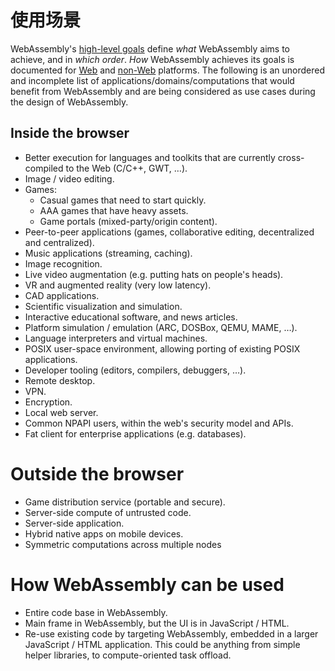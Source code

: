 # 使用场景

WebAssembly's [high-level goals](HighLevelGoals.md) define *what* WebAssembly
aims to achieve, and in *which order*. *How* WebAssembly achieves its goals is
documented for [Web](Web.md) and [non-Web](NonWeb.md) platforms. The following
is an unordered and incomplete list of applications/domains/computations that
would benefit from WebAssembly and are being considered as use cases during the
design of WebAssembly.

## Inside the browser

* Better execution for languages and toolkits that are currently cross-compiled
  to the Web (C/C++, GWT, …).
* Image / video editing.
* Games:
  - Casual games that need to start quickly.
  - AAA games that have heavy assets.
  - Game portals (mixed-party/origin content).
* Peer-to-peer applications (games, collaborative editing, decentralized and
  centralized).
* Music applications (streaming, caching).
* Image recognition.
* Live video augmentation (e.g. putting hats on people's heads).
* VR and augmented reality (very low latency).
* CAD applications.
* Scientific visualization and simulation.
* Interactive educational software, and news articles.
* Platform simulation / emulation (ARC, DOSBox, QEMU, MAME, …).
* Language interpreters and virtual machines.
* POSIX user-space environment, allowing porting of existing POSIX applications.
* Developer tooling (editors, compilers, debuggers, …).
* Remote desktop.
* VPN.
* Encryption.
* Local web server.
* Common NPAPI users, within the web's security model and APIs.
* Fat client for enterprise applications (e.g. databases).

# Outside the browser

* Game distribution service (portable and secure).
* Server-side compute of untrusted code.
* Server-side application.
* Hybrid native apps on mobile devices.
* Symmetric computations across multiple nodes

# How WebAssembly can be used

* Entire code base in WebAssembly.
* Main frame in WebAssembly, but the UI is in JavaScript / HTML.
* Re-use existing code by targeting WebAssembly, embedded in a larger
  JavaScript / HTML application. This could be anything from simple helper
  libraries, to compute-oriented task offload.
